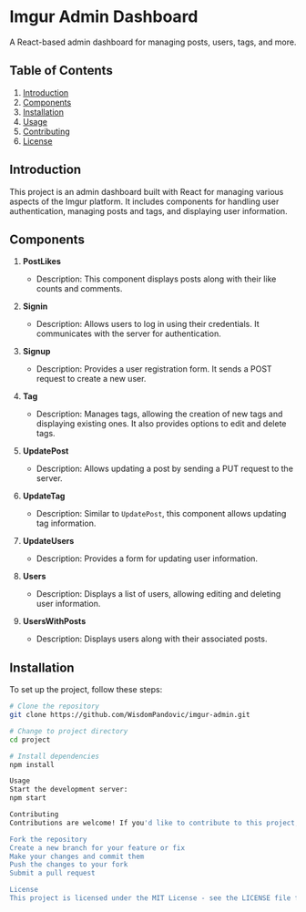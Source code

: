 # Imgur Admin Dashboard

A React-based admin dashboard for managing posts, users, tags, and more.

## Table of Contents

1. [Introduction](#introduction)
2. [Components](#components)
3. [Installation](#installation)
4. [Usage](#usage)
5. [Contributing](#contributing)
6. [License](#license)

## Introduction

This project is an admin dashboard built with React for managing various aspects of the Imgur platform. It includes components for handling user authentication, managing posts and tags, and displaying user information.

## Components

1. **PostLikes**
   - Description: This component displays posts along with their like counts and comments.

2. **Signin**
   - Description: Allows users to log in using their credentials. It communicates with the server for authentication.

3. **Signup**
   - Description: Provides a user registration form. It sends a POST request to create a new user.

4. **Tag**
   - Description: Manages tags, allowing the creation of new tags and displaying existing ones. It also provides options to edit and delete tags.

5. **UpdatePost**
   - Description: Allows updating a post by sending a PUT request to the server.

6. **UpdateTag**
   - Description: Similar to `UpdatePost`, this component allows updating tag information.

7. **UpdateUsers**
   - Description: Provides a form for updating user information.

8. **Users**
   - Description: Displays a list of users, allowing editing and deleting user information.

9. **UsersWithPosts**
   - Description: Displays users along with their associated posts.

## Installation

To set up the project, follow these steps:

```bash
# Clone the repository
git clone https://github.com/WisdomPandovic/imgur-admin.git

# Change to project directory
cd project

# Install dependencies
npm install

Usage
Start the development server:
npm start

Contributing
Contributions are welcome! If you'd like to contribute to this project, please follow these steps:

Fork the repository
Create a new branch for your feature or fix
Make your changes and commit them
Push the changes to your fork
Submit a pull request

License
This project is licensed under the MIT License - see the LICENSE file for details.
